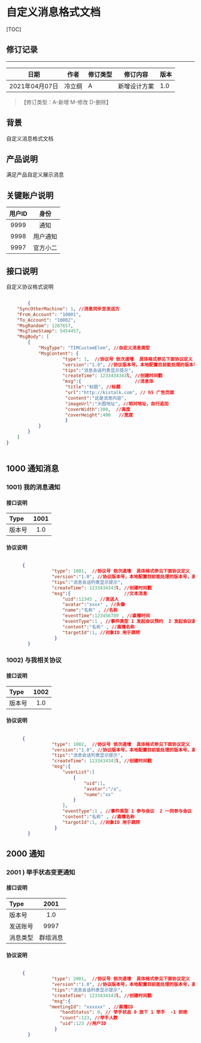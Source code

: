 # 自定义消息格式文档

[TOC]
## 修订记录
----
日期 | 作者 | 修订类型 | 修订内容 | 版本|
---- | ---- | ---- | ---- | ---- |
2021年04月07日|冷立纲|A|新增设计方案|1.0|

> 【修订类型：A-新增  M-修改 D-删除】

## 背景

自定义消息格式文档

## 产品说明

满足产品自定义展示消息

## 关键账户说明


| 用户ID | 身份  |
|:----:|:---:|
| 9999 | 通知 |
| 9998 | 用户通知 |
| 9997 | 官方小二 |



## 接口说明

自定义协议格式说明

``` json

		{
    "SyncOtherMachine": 1, //消息同步至发送方
    "From_Account": "10001",
    "To_Account": "10002",
    "MsgRandom": 1287657,
    "MsgTimeStamp": 5454457,
    "MsgBody": [
        {
            "MsgType": "TIMCustomElem", //自定义消息类型
            "MsgContent": {    
				     "type": 1,  //协议号 依次递增  具体格式参见下面协议定义
				     "version":"1.0", //协议版本号，本地配置目前能处理的版本号，高于该版本则提示需要升级识别		  
				     "tips":"消息会话列表显示提示",
				     "createTime": 1233434343l, //创建时间戳
				     "msg":{                    //消息体
				      "title":"标题", //标题
				      "url":"http://kistalk.com", // h5 广告页面
				      "content":"这是消息内容",
				      "imageUrl":"头图地址", //相对地址，自行追加
				      "coverWidth":300,  //高度
				      "coverHeight":400   //宽度
				      }
            }
        }
    ]
}
		
```



## 1000 通知消息

### 1001)  我的消息通知

#### 接口说明

| Type          | 1001             |
|:------------- |:-------------:|
| 版本号      |  1.0 |



####  协议说明


```json

      {    
			     "type": 1001,  //协议号 依次递增  具体格式参见下面协议定义
			     "version":"1.0", //协议版本号，本地配置目前能处理的版本号，高于该版本则提示需要升级识别	  
			     "tips":"消息会话列表显示提示",
			     "createTime": 1233434343l, //创建时间戳
			     "msg":{                    //文本消息
			         "uid":12345 , //发送人
			         "avatar":"xxxx" , //头像
			         "name":"名称" , //名称
			         "eventTime":123456789 , //直播时间
			         "eventType":1 , //事件类型 1 发起会议预约  2 发起会议直播 3 预约开始通知  4 好奇通知
			         "content":"名称" , //直播名称
			         "targetId":1, //对象ID 用于跳转
			      }
        }


```



### 1002)  与我相关协议

#### 接口说明

| Type          | 1002             |
|:------------- |:-------------:|
| 版本号      |  1.0 |



####  协议说明


```json

      {    
			     "type": 1002,  //协议号 依次递增  具体格式参见下面协议定义
			     "version":"1.0", //协议版本号，本地配置目前能处理的版本号，高于该版本则提示需要升级识别	  
			     "tips":"消息会话列表显示提示",
			     "createTime": 1233434343l, //创建时间戳
			     "msg":{  
			         "userList":[
			             {
			                 "uid":1,
			                 "avatar":"/a",
			                 "name":"xx"
			             }
			         ],
			         "eventType":1 , //事件类型 1 参与会议  2 一同参与会议 3 论文好奇  4  一同好奇
			         "content":"名称" , //直播名称
			         "targetId":1, //对象ID 用于跳转
			      }
        }


```


## 2000  通知


### 2001 )  举手状态变更通知

#### 接口说明

| Type          | 2001             |
|:------------- |:-------------:|
| 版本号      |  1.0 |
| 发送账号      |  9997 |
| 消息类型      |  群组消息 |



####  协议说明


```json

      {    
			     "type": 2001,  //协议号 依次递增  具体格式参见下面协议定义
			     "version":"1.0", //协议版本号，本地配置目前能处理的版本号，高于该版本则提示需要升级识别	  
			     "tips":"消息会话列表显示提示",
			     "createTime": 1233434343l, //创建时间戳
			     "msg":{  
                "meetingId": "xxxxxx" , //直播ID
			        "handStatus": 0, // 举手状态 0 放下 1 举手  -1 拒绝
			        "count":123, //举手人数  
			        "uid":123 //用户ID  
			      }
        }


```


